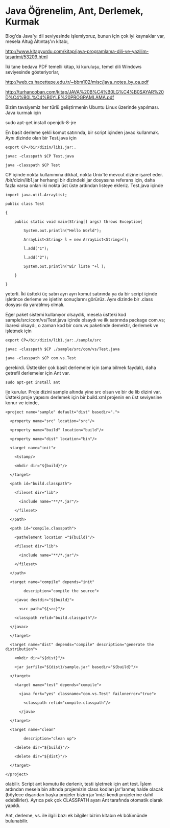 # Java Öğrenelim, Ant, Derlemek, Kurmak

Blog'da Java'yı dil seviyesinde işlemiyoruz, bunun için çok iyi
kaynaklar var, mesela Altuğ Altıntaş'ın kitabı,

http://www.kitapyurdu.com/kitap/java-programlama-dili-ve-yazilim-tasarimi/53209.html

İki tane bedava PDF temelli kitap, ki kuruluşu, temel dili Windows seviyesinde gösteriyorlar, 

http://web.cs.hacettepe.edu.tr/~bbm102/misc/java_notes_by_oa.pdf

http://turhancoban.com/kitap/JAVA%20B%C4%B0LG%C4%B0SAYAR%20D%C4%B0L%C4%B0YLE%20PROGRAMLAMA.pdf

Bizim tavsiyemiz her türlü geliştirmenin Ubuntu Linux üzerinde yapılması. Java kurmak için 

sudo apt-get install openjdk-8-jre

En basit derleme şekli komut satırında, bir script içinden javac kullanmak. Aynı dizinde olan bir Test.java için

```
export CP=/bir/dizin/lib1.jar:.

javac -classpath $CP Test.java 

java -classpath $CP Test
```

CP içinde nokta kullanımına dikkat, nokta Unix'te mevcut dizine işaret
eder. /bir/dizin/lib1.jar herhangi bir dizindeki jar dosyasına
referans için, daha fazla varsa onları iki nokta üst üste ardından
listeye ekleriz. Test.java içinde

```
import java.util.ArrayList;

public class Test 

{

    public static void main(String[] args) throws Exception{

        System.out.println("Hello World");

        ArrayList<String> l = new ArrayList<String>();

        l.add("1");

        l.add("2");

        System.out.println("Bir liste "+l );

    }

}
```

yeterli. İki üstteki üç satırı ayrı ayrı komut satırında ya da bir
script içinde işletince derleme ve işletim sonuçlarını görürüz. Aynı
dizinde bir .class dosyası da yaratılmış olmalı.

Eğer paket sistemi kullanıyor olsaydık, mesela üstteki kod
sample/src/com/vs/Test.java içinde olsaydı ve ilk satırında package
com.vs; ibaresi olsaydı, o zaman kod bir com.vs paketinde demektir,
derlemek ve işletmek için 

```
export CP=/bir/dizin/lib1.jar:./sample/src

javac -classpath $CP ./sample/src/com/vs/Test.java 

java -classpath $CP com.vs.Test
```

gerekirdi. Üsttekiler çok basit derlemeler için (ama bilmek faydalı),
daha çetrefil derlemeler için Ant var. 

```
sudo apt-get install ant
```

ile kurulur. Proje dizini sample altında yine src olsun ve bir de lib
dizini var. Üstteki proje yapısını derlemek için bir build.xml
projenin en üst seviyesine konur ve icinde, 

```
<project name="sample" default="dist" basedir=".">

  <property name="src" location="src"/>

  <property name="build" location="build"/>

  <property name="dist" location="bin"/>

  <target name="init">

    <tstamp/>

    <mkdir dir="${build}"/>

  </target>

  <path id="build.classpath">

    <fileset dir="lib">

      <include name="**/*.jar"/>

    </fileset>

  </path>

  <path id="compile.classpath">

    <pathelement location ="${build}"/>

    <fileset dir="lib">

      <include name="**/*.jar"/>

    </fileset>

  </path>

  <target name="compile" depends="init"

        description="compile the source">

    <javac destdir="${build}">

      <src path="${src}"/>

    <classpath refid="build.classpath"/>

  </javac>

  </target>

  <target name="dist" depends="compile" description="generate the distribution">

    <mkdir dir="${dist}"/>

    <jar jarfile="${dist}/sample.jar" basedir="${build}"/>

  </target>

    <target name="test" depends="compile">

      <java fork="yes" classname="com.vs.Test" failonerror="true">

        <classpath refid="compile.classpath"/>

      </java>

  </target>

  <target name="clean"

        description="clean up">

    <delete dir="${build}"/>

    <delete dir="${dist}"/>

  </target>

</project>
```

olabilir. Script ant komutu ile derlenir, testi işletmek için ant
test. İşlem ardından mesela bin altında projemizin class kodları
jar'lanmış halde olacak (böylece dışarıdan başka projeler bizim
jar'imizi kendi projelerine dahil edebilirler). Ayrıca pek çok
CLASSPATH ayarı Ant tarafında otomatik olarak yapıldı.

Ant, derleme, vs. ile ilgili bazı ek bilgiler bizim kitabın ek
bölümünde bulunabilir. 






